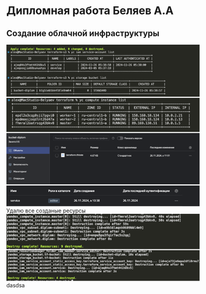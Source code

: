 # Дипломная работа Беляев А.А 

## Создание облачной инфраструктуры

![1.png](img/1.png)
![2.png](img/2.png)
![3.png](img/3.png)
![4.png](img/4.png)
Удалю все созданые ресурсы
![5.png](img/5.png)
![6.png](img/6.png)
dasdsa